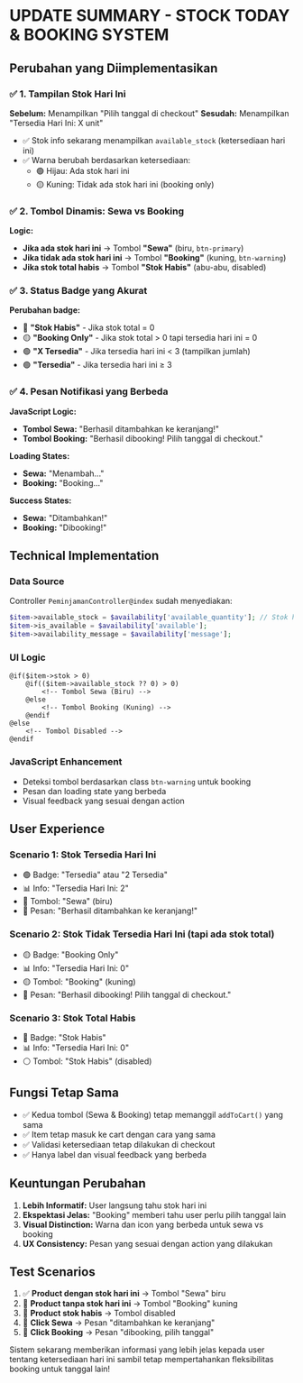 # UPDATE SUMMARY - STOCK TODAY & BOOKING SYSTEM

## Perubahan yang Diimplementasikan

### ✅ **1. Tampilan Stok Hari Ini**

**Sebelum:** Menampilkan "Pilih tanggal di checkout"
**Sesudah:** Menampilkan "Tersedia Hari Ini: X unit"

-   ✅ Stok info sekarang menampilkan `available_stock` (ketersediaan hari ini)
-   ✅ Warna berubah berdasarkan ketersediaan:
    -   🟢 Hijau: Ada stok hari ini
    -   🟡 Kuning: Tidak ada stok hari ini (booking only)

### ✅ **2. Tombol Dinamis: Sewa vs Booking**

**Logic:**

-   **Jika ada stok hari ini** → Tombol **"Sewa"** (biru, `btn-primary`)
-   **Jika tidak ada stok hari ini** → Tombol **"Booking"** (kuning, `btn-warning`)
-   **Jika stok total habis** → Tombol **"Stok Habis"** (abu-abu, disabled)

### ✅ **3. Status Badge yang Akurat**

**Perubahan badge:**

-   🔴 **"Stok Habis"** - Jika stok total = 0
-   🟡 **"Booking Only"** - Jika stok total > 0 tapi tersedia hari ini = 0
-   🟢 **"X Tersedia"** - Jika tersedia hari ini < 3 (tampilkan jumlah)
-   🟢 **"Tersedia"** - Jika tersedia hari ini ≥ 3

### ✅ **4. Pesan Notifikasi yang Berbeda**

**JavaScript Logic:**

-   **Tombol Sewa:** "Berhasil ditambahkan ke keranjang!"
-   **Tombol Booking:** "Berhasil dibooking! Pilih tanggal di checkout."

**Loading States:**

-   **Sewa:** "Menambah..."
-   **Booking:** "Booking..."

**Success States:**

-   **Sewa:** "Ditambahkan!"
-   **Booking:** "Dibooking!"

## Technical Implementation

### Data Source

Controller `PeminjamanController@index` sudah menyediakan:

```php
$item->available_stock = $availability['available_quantity']; // Stok hari ini
$item->is_available = $availability['available'];
$item->availability_message = $availability['message'];
```

### UI Logic

```blade
@if($item->stok > 0)
    @if(($item->available_stock ?? 0) > 0)
        <!-- Tombol Sewa (Biru) -->
    @else
        <!-- Tombol Booking (Kuning) -->
    @endif
@else
    <!-- Tombol Disabled -->
@endif
```

### JavaScript Enhancement

-   Deteksi tombol berdasarkan class `btn-warning` untuk booking
-   Pesan dan loading state yang berbeda
-   Visual feedback yang sesuai dengan action

## User Experience

### Scenario 1: Stok Tersedia Hari Ini

-   🟢 Badge: "Tersedia" atau "2 Tersedia"
-   📊 Info: "Tersedia Hari Ini: 2"
-   🔵 Tombol: "Sewa" (biru)
-   💬 Pesan: "Berhasil ditambahkan ke keranjang!"

### Scenario 2: Stok Tidak Tersedia Hari Ini (tapi ada stok total)

-   🟡 Badge: "Booking Only"
-   📊 Info: "Tersedia Hari Ini: 0"
-   🟡 Tombol: "Booking" (kuning)
-   💬 Pesan: "Berhasil dibooking! Pilih tanggal di checkout."

### Scenario 3: Stok Total Habis

-   🔴 Badge: "Stok Habis"
-   📊 Info: "Tersedia Hari Ini: 0"
-   ⚪ Tombol: "Stok Habis" (disabled)

## Fungsi Tetap Sama

-   ✅ Kedua tombol (Sewa & Booking) tetap memanggil `addToCart()` yang sama
-   ✅ Item tetap masuk ke cart dengan cara yang sama
-   ✅ Validasi ketersediaan tetap dilakukan di checkout
-   ✅ Hanya label dan visual feedback yang berbeda

## Keuntungan Perubahan

1. **Lebih Informatif:** User langsung tahu stok hari ini
2. **Ekspektasi Jelas:** "Booking" memberi tahu user perlu pilih tanggal lain
3. **Visual Distinction:** Warna dan icon yang berbeda untuk sewa vs booking
4. **UX Consistency:** Pesan yang sesuai dengan action yang dilakukan

## Test Scenarios

1. ✅ **Product dengan stok hari ini** → Tombol "Sewa" biru
2. 🔄 **Product tanpa stok hari ini** → Tombol "Booking" kuning
3. 🔄 **Product stok habis** → Tombol disabled
4. 🔄 **Click Sewa** → Pesan "ditambahkan ke keranjang"
5. 🔄 **Click Booking** → Pesan "dibooking, pilih tanggal"

Sistem sekarang memberikan informasi yang lebih jelas kepada user tentang ketersediaan hari ini sambil tetap mempertahankan fleksibilitas booking untuk tanggal lain!

